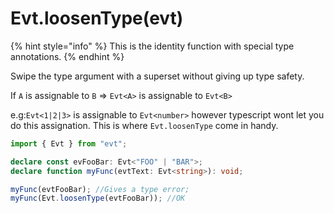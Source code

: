 # Evt.loosenType\(evt\)

{% hint style="info" %}
This is the identity function with special type annotations.
{% endhint %}

Swipe the type argument with a superset without giving up type safety.

If `A` is assignable to `B` ⇒ `Evt<A>` is assignable to `Evt<B>`

e.g:`Evt<1|2|3>` is assignable to `Evt<number>` however typescript wont let you do this assignation. This is where `Evt.loosenType` come in handy. 

```typescript
import { Evt } from "evt";

declare const evFooBar: Evt<"FOO" | "BAR">; 
declare function myFunc(evtText: Evt<string>): void;

myFunc(evtFooBar); //Gives a type error; 
myFunc(Evt.loosenType(evtFooBar)); //OK
```

